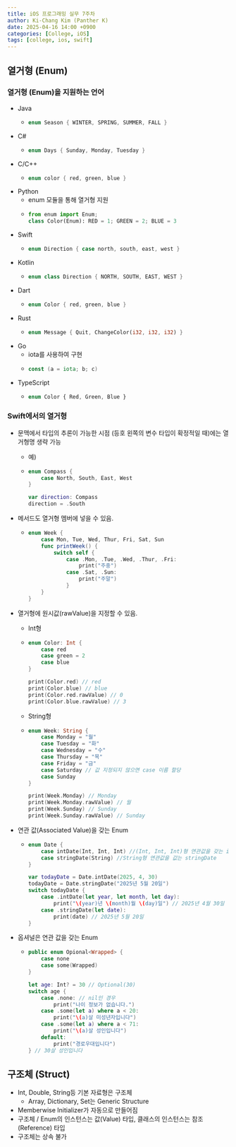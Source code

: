 ```yaml
---
title: iOS 프로그래밍 실무 7주차
author: Ki-Chang Kim (Panther K)
date: 2025-04-16 14:00 +0900
categories: [College, iOS]
tags: [college, ios, swift]
---
```


## 열거형 (Enum)

### 열거형 (Enum)을 지원하는 언어

- Java
  - ```java
    enum Season { WINTER, SPRING, SUMMER, FALL }
    ```
- C#
  - ```csharp
    enum Days { Sunday, Monday, Tuesday }
    ```
- C/C++
  - ```cpp
    enum color { red, green, blue }
    ```
- Python
  - enum 모듈을 통해 열거형 지원
  - ```python
    from enum import Enum;
    class Color(Enum): RED = 1; GREEN = 2; BLUE = 3
    ```
- Swift
  - ```swift
    enum Direction { case north, south, east, west }
    ```
- Kotlin
  - ```kotlin
    enum class Direction { NORTH, SOUTH, EAST, WEST }
    ```
- Dart
  - ```dart
    enum Color { red, green, blue }
    ```
- Rust
  - ```rust
    enum Message { Quit, ChangeColor(i32, i32, i32) }
    ```
- Go
  - iota를 사용하여 구현
  - ```go
    const (a = iota; b; c)
    ```
- TypeScript
  - ```typescript
    enum Color { Red, Green, Blue }
    ```

### Swift에서의 열거형

- 문맥에서 타입의 추론이 가능한 시점 (등호 왼쪽의 변수 타입이 확정적일 때)에는 열거형명 생략 가능
  - 예)
  - ```swift
    enum Compass {
        case North, South, East, West
    }

    var direction: Compass
    direction = .South
    ```

- 메서드도 열거형 멤버에 넣을 수 있음.
  - ```swift
    enum Week {
        case Mon, Tue, Wed, Thur, Fri, Sat, Sun
        func printWeek() {
            switch self {
                case .Mon, .Tue, .Wed, .Thur, .Fri:
                    print("주중")
                case .Sat, .Sun:
                    print("주말")
                }
        }
    }
    ```

- 열거형에 원시값(rawValue)을 지정할 수 있음.
  - Int형
  - ```swift
    enum Color: Int {
        case red
        case green = 2
        case blue
    }

    print(Color.red) // red
    print(Color.blue) // blue
    print(Color.red.rawValue) // 0
    print(Color.blue.rawValue) // 3
    ```
  - String형
  - ```swift
    enum Week: String {
        case Monday = "월"
        case Tuesday = "화"
        case Wednesday = "수"
        case Thursday = "목"
        case Friday = "금"
        case Saturday // 값 지정되지 않으면 case 이름 할당
        case Sunday
    }

    print(Week.Monday) // Monday
    print(Week.Monday.rawValue) // 월
    print(Week.Sunday) // Sunday
    print(Week.Sunday.rawValue) // Sunday
    ```

- 연관 값(Associated Value)을 갖는 Enum
  - ```swift
    enum Date {
        case intDate(Int, Int, Int) //(Int, Int, Int)형 연관값을 갖는 intDate
        case stringDate(String) //String형 연관값을 값는 stringDate
    }
    
    var todayDate = Date.intDate(2025, 4, 30)
    todayDate = Date.stringDate("2025년 5월 20일")
    switch todayDate {
        case .intDate(let year, let month, let day):
            print("\(year)년 \(month)월 \(day)일") // 2025년 4월 30일
        case .stringDate(let date):
            print(date) // 2025년 5월 20일
    }
    ```

- 옵셔널은 연관 값을 갖는 Enum
  - ```swift
    public enum Opional<Wrapped> {
        case none
        case some(Wrapped)
    }
    ```
    ```swift
    let age: Int? = 30 // Optional(30)
    switch age {
        case .none: // nil인 경우
            print("나이 정보가 없습니다.")
        case .some(let a) where a < 20:
            print("\(a)살 미성년자입니다")
        case .some(let a) where a < 71:
            print("\(a)살 성인입니다")
        default:
            print("경로우대입니다")
    } // 30살 성인입니다
    ```

## 구조체 (Struct)

- Int, Double, String등 기본 자료형은 구조체
  - Array, Dictionary, Set는 Generic Structure
- Memberwise Initializer가 자동으로 만들어짐
- 구조체 / Enum의 인스턴스는 값(Value) 타입, 클래스의 인스턴스는 참조(Reference) 타입
- 구조체는 상속 불가
